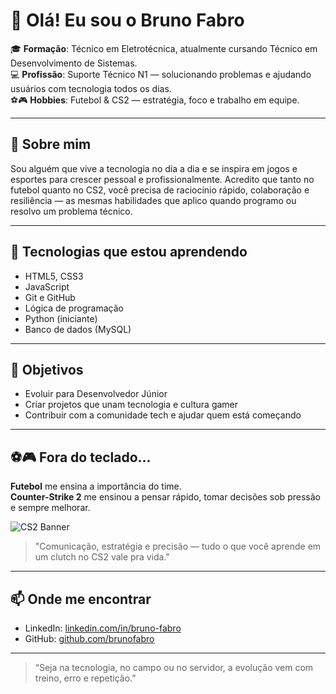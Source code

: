 # 👋 Olá! Eu sou o Bruno Fabro

🎓 **Formação**: Técnico em Eletrotécnica, atualmente cursando Técnico em Desenvolvimento de Sistemas.  
💻 **Profissão**: Suporte Técnico N1 — solucionando problemas e ajudando usuários com tecnologia todos os dias.  
⚽🎮 **Hobbies**: Futebol & CS2 — estratégia, foco e trabalho em equipe.

---

## 🚀 Sobre mim

Sou alguém que vive a tecnologia no dia a dia e se inspira em jogos e esportes para crescer pessoal e profissionalmente. Acredito que tanto no futebol quanto no CS2, você precisa de raciocínio rápido, colaboração e resiliência — as mesmas habilidades que aplico quando programo ou resolvo um problema técnico.

---

## 🧰 Tecnologias que estou aprendendo

- HTML5, CSS3
- JavaScript
- Git e GitHub
- Lógica de programação
- Python (iniciante)
- Banco de dados (MySQL)

---

## 📌 Objetivos

- Evoluir para Desenvolvedor Júnior
- Criar projetos que unam tecnologia e cultura gamer
- Contribuir com a comunidade tech e ajudar quem está começando

---

## ⚽🎮 Fora do teclado...

**Futebol** me ensina a importância do time.  
**Counter-Strike 2** me ensinou a pensar rápido, tomar decisões sob pressão e sempre melhorar.

![CS2 Banner](https://cdn.cloudflare.steamstatic.com/apps/csgo/images/cs2/blog/cs2_blog_image.jpg)
> "Comunicação, estratégia e precisão — tudo o que você aprende em um clutch no CS2 vale pra vida."

---

## 📫 Onde me encontrar

- LinkedIn: [linkedin.com/in/bruno-fabro](https://www.linkedin.com/in/bruno-fabro)  
- GitHub: [github.com/brunofabro](https://github.com/brunofabro)

---

> “Seja na tecnologia, no campo ou no servidor, a evolução vem com treino, erro e repetição.”

